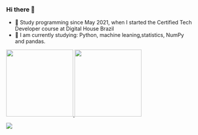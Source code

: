 ### Hi there 👋





- 🚀 Study programming since May 2021, when I started the Certified Tech Developer course at Digital House Brazil
- 🌱 I am currently studying: Python, machine leaning,statistics, NumPy and pandas.


<div>
  <a href="https://github.com/wheslleyrimar">
  <img height="180em" src="https://github-readme-stats.vercel.app/api/top-langs/?username=jaianaaraujo&layout=compact&langs_count=7&theme=dracula"/>
  <img height="180em" src="https://github-readme-stats.vercel.app/api?username=jaianaaraujo&show_icons=true&theme=dracula&include_all_commits=true&count_private=true"/>
</div>

  <div>
 
  <a href="https://www.linkedin.com/in/jaiana-santos-dev/" target="_blank"><img src="https://img.shields.io/badge/-LinkedIn-%230077B5?style=for-the-badge&logo=linkedin&logoColor=white" target="_blank"></a>   
</div>
